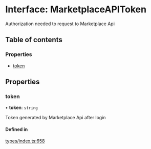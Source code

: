# Interface: MarketplaceAPIToken

Authorization needed to request to Marketplace Api

## Table of contents

### Properties

- [token](MarketplaceAPIToken.md#token)

## Properties

### token

• **token**: `string`

Token generated by Marketplace Api after login

#### Defined in

[types/index.ts:658](https://github.com/nevermined-io/components-catalog/blob/968dc56/lib/src/types/index.ts#L658)
